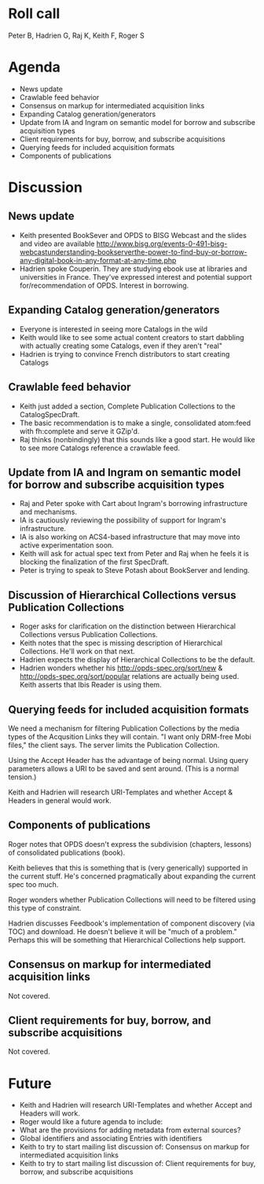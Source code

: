 # Roll call #

Peter B, Hadrien G, Raj K, Keith F, Roger S

# Agenda #

  * News update
  * Crawlable feed behavior
  * Consensus on markup for intermediated acquisition links
  * Expanding Catalog generation/generators
  * Update from IA and Ingram on semantic model for borrow and subscribe acquisition types
  * Client requirements for buy, borrow, and subscribe acquisitions
  * Querying feeds for included acquisition formats
  * Components of publications

# Discussion #

## News update ##

  * Keith presented BookSever and OPDS to BISG Webcast and the slides and video are available http://www.bisg.org/events-0-491-bisg-webcastunderstanding-bookserverthe-power-to-find-buy-or-borrow-any-digital-book-in-any-format-at-any-time.php
  * Hadrien spoke Couperin. They are studying ebook use at libraries and universities in France. They've expressed interest and potential support for/recommendation of OPDS. Interest in borrowing.


## Expanding Catalog generation/generators ##

  * Everyone is interested in seeing more Catalogs in the wild
  * Keith would like to see some actual content creators to start dabbling with actually creating some Catalogs, even if they aren't "real"
  * Hadrien is trying to convince French distributors to start creating Catalogs

## Crawlable feed behavior ##

  * Keith just added a section, Complete Publication Collections to the CatalogSpecDraft.
  * The basic recommendation is to make a single, consolidated atom:feed with fh:complete and serve it GZip'd.
  * Raj thinks (nonbindingly) that this sounds like a good start. He would like to see more Catalogs reference a crawlable feed.

## Update from IA and Ingram on semantic model for borrow and subscribe acquisition types ##

  * Raj and Peter spoke with Cart about Ingram's borrowing infrastructure and mechanisms.
  * IA is cautiously reviewing the possibility of support for Ingram's infrastructure.
  * IA is also working on ACS4-based infrastructure that may move into active experimentation soon.
  * Keith will ask for actual spec text from Peter and Raj when he feels it is blocking the finalization of the first SpecDraft.
  * Peter is trying to speak to Steve Potash about BookServer and lending.

## Discussion of Hierarchical Collections versus Publication Collections ##

  * Roger asks for clarification on the distinction between Hierarchical Collections versus Publication Collections.
  * Keith notes that the spec is missing description of Hierarchical Collections. He'll work on that next.
  * Hadrien expects the display of Hierarchical Collections to be the default.
  * Hadrien wonders whether his http://opds-spec.org/sort/new & http://opds-spec.org/sort/popular relations are actually being used. Keith asserts that Ibis Reader is using them.

## Querying feeds for included acquisition formats ##

We need a mechanism for filtering Publication Collections by the media types of the Acqusition Links they will contain. "I want only DRM-free Mobi files," the client says. The server limits the Publication Collection.

Using the Accept Header has the advantage of being normal. Using query parameters allows a URI to be saved and sent around. (This is a normal tension.)

Keith and Hadrien will research URI-Templates and whether Accept & Headers in general would work.

## Components of publications ##

Roger notes that OPDS doesn't express the subdivision (chapters, lessons) of consolidated publications (book).

Keith believes that this is something that is (very generically) supported in the current stuff. He's concerned pragmatically about expanding the current spec too much.

Roger wonders whether Publication Collections will need to be filtered using this type of constraint.

Hadrien discusses Feedbook's implementation of component discovery (via TOC) and download. He doesn't believe it will be "much of a problem." Perhaps this will be something that Hierarchical Collections help support.

## Consensus on markup for intermediated acquisition links ##

Not covered.

## Client requirements for buy, borrow, and subscribe acquisitions ##

Not covered.

# Future #

  * Keith and Hadrien will research URI-Templates and whether Accept and Headers will work.
  * Roger would like a future agenda to include:
  * What are the provisions for adding metadata from external sources?
  * Global identifiers and associating Entries with identifiers
  * Keith to try to start mailing list discussion of: Consensus on markup for intermediated acquisition links
  * Keith to try to start mailing list discussion of: Client requirements for buy, borrow, and subscribe acquisitions